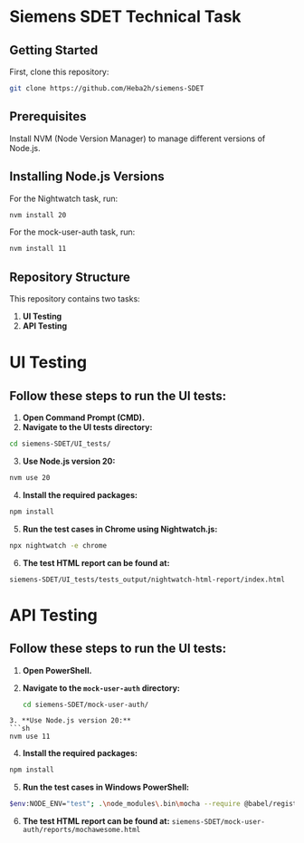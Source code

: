 # Siemens SDET Technical Task

## Getting Started

First, clone this repository:

```sh
git clone https://github.com/Heba2h/siemens-SDET
```
## Prerequisites
Install NVM (Node Version Manager) to manage different versions of Node.js.

## Installing Node.js Versions
For the Nightwatch task, run:
```sh
nvm install 20
```
For the mock-user-auth task, run:
```sh
nvm install 11
```
## Repository Structure

This repository contains two tasks:

1. **UI Testing**
2. **API Testing**

# UI Testing
## Follow these steps to run the UI tests:

1. **Open Command Prompt (CMD).**
2. **Navigate to the UI tests directory:** 
```sh
cd siemens-SDET/UI_tests/
```
3. **Use Node.js version 20:**
```sh
nvm use 20
```
4. **Install the required packages:**
```sh
npm install
```
5. **Run the test cases in Chrome using Nightwatch.js:**
```sh
npx nightwatch -e chrome
```
6. **The test HTML report can be found at:**

```siemens-SDET/UI_tests/tests_output/nightwatch-html-report/index.html```

# API Testing
## Follow these steps to run the UI tests:

1. **Open PowerShell.**
2. **Navigate to the `mock-user-auth` directory:**

   ```sh
   cd siemens-SDET/mock-user-auth/
```
3. **Use Node.js version 20:**
```sh
nvm use 11
```
4. **Install the required packages:**
```sh
npm install
```
5. **Run the test cases in Windows PowerShell:**
```sh
$env:NODE_ENV="test"; .\node_modules\.bin\mocha --require @babel/register --require babel-polyfill --reporter mocha-multi-reporters --reporter-options configFile=reporter-config.json .\test\**\*.spec.js
```
 6. **The test HTML report can be found at:**
  ```siemens-SDET/mock-user-auth/reports/mochawesome.html```
